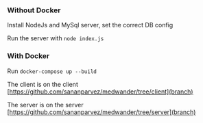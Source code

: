 ### Without Docker
Install NodeJs and MySql server, set the correct DB config

Run the server with `node index.js`

### With Docker
Run `docker-compose up --build`

The client is on the client [https://github.com/sananparvez/medwander/tree/client](branch)


The server is on the server [https://github.com/sananparvez/medwander/tree/server](branch)